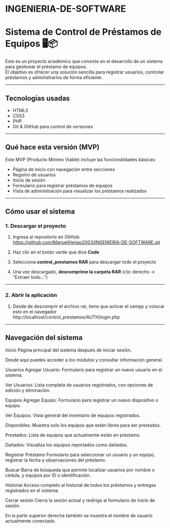 # INGENIERIA-DE-SOFTWARE

# Sistema de Control de Préstamos de Equipos 🖥️📦

Este es un proyecto académico que consiste en el desarrollo de un sistema para gestionar el préstamo de equipos.  
El objetivo es ofrecer una solución sencilla para registrar usuarios, controlar préstamos y administrarlos de forma eficiente.

---

## Tecnologías usadas

- HTML5  
- CSS3  
- PHP
- Git & GitHub para control de versiones

---

## Qué hace esta versión (MVP)

Este MVP (Producto Mínimo Viable) incluye las funcionalidades básicas:

- Página de inicio con navegación entre secciones  
- Registro de usuarios  
- Inicio de sesión  
- Formulario para registrar préstamos de equipos  
- Vista de administración para visualizar los préstamos realizados  

---

## Cómo usar el sistema

### 1. Descargar el proyecto

1. Ingresa al repositorio en GitHub:  
   https://github.com/ManuelHenao2003/INGENIERIA-DE-SOFTWARE.git

2. Haz clic en el botón verde que dice **Code**

3. Selecciona **control_prestamos RAR** para descargar todo el proyecto

4. Una vez descargado, **descomprime la carpeta RAR** (clic derecho → “Extraer todo…”)

---

### 2. Abrir la aplicación

1. Desde de descomprir el archivo rar, tiene que activar el xampp y colocar esto en el navegador http://localhost/control_prestamos/AUTH/login.php

---

## Navegación del sistema

Inicio
Página principal del sistema después de iniciar sesión.

Desde aquí puedes acceder a los módulos y consultar información general.

Usuarios
Agregar Usuario: Formulario para registrar un nuevo usuario en el sistema.

Ver Usuarios: Lista completa de usuarios registrados, con opciones de edición y eliminación.

Equipos
Agregar Equipo: Formulario para registrar un nuevo dispositivo o equipo.

Ver Equipos: Vista general del inventario de equipos registrados.

Disponibles: Muestra solo los equipos que están libres para ser prestados.

Prestados: Lista de equipos que actualmente están en préstamo.

Dañados: Visualiza los equipos reportados como dañados.

Registrar Préstamo
Formulario para seleccionar un usuario y un equipo, registrar la fecha y observaciones del préstamo.
 
Buscar
Barra de búsqueda que permite localizar usuarios por nombre o cédula, y equipos por ID o identificación.

Historial
Acceso completo al historial de todos los préstamos y entregas registrados en el sistema.

Cerrar sesión
Cierra la sesión actual y redirige al formulario de inicio de sesión.

En la parte superior derecha también se muestra el nombre de usuario actualmente conectado.
